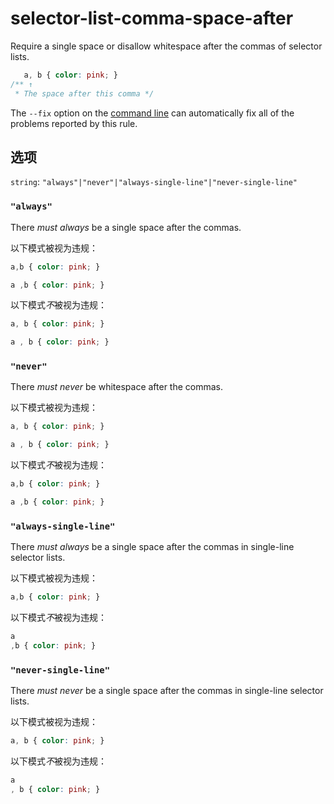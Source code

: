 # selector-list-comma-space-after

Require a single space or disallow whitespace after the commas of selector lists.

```css
   a, b { color: pink; }
/** ↑
 * The space after this comma */
```

The `--fix` option on the [command line](../../../docs/user-guide/cli.md#autofixing-errors) can automatically fix all of the problems reported by this rule.

## 选项

`string`: `"always"|"never"|"always-single-line"|"never-single-line"`

### `"always"`

There *must always* be a single space after the commas.

以下模式被视为违规：

```css
a,b { color: pink; }
```

```css
a ,b { color: pink; }
```

以下模式*不*被视为违规：

```css
a, b { color: pink; }
```

```css
a , b { color: pink; }
```

### `"never"`

There *must never* be whitespace after the commas.

以下模式被视为违规：

```css
a, b { color: pink; }
```

```css
a , b { color: pink; }
```

以下模式*不*被视为违规：

```css
a,b { color: pink; }
```

```css
a ,b { color: pink; }
```

### `"always-single-line"`

There *must always* be a single space after the commas in single-line selector lists.

以下模式被视为违规：

```css
a,b { color: pink; }
```

以下模式*不*被视为违规：

```css
a
,b { color: pink; }
```

### `"never-single-line"`

There *must never* be a single space after the commas in single-line selector lists.

以下模式被视为违规：

```css
a, b { color: pink; }
```

以下模式*不*被视为违规：

```css
a
, b { color: pink; }
```
